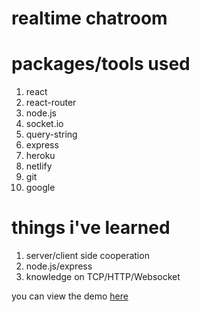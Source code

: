 # realtime chatroom

# packages/tools used

1. react
2. react-router
3. node.js
4. socket.io
5. query-string
6. express
7. heroku
8. netlify
9. git
10. google

# things i've learned

1. server/client side cooperation
2. node.js/express
3. knowledge on TCP/HTTP/Websocket

you can view the demo [here](https://adoring-heisenberg-bc4a4b.netlify.app/)
